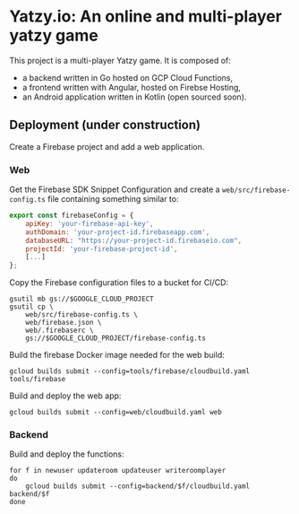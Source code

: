 # Yatzy.io: An online and multi-player yatzy game

This project is a multi-player Yatzy game. It is composed of:

- a backend written in Go hosted on GCP Cloud Functions,
- a frontend written with Angular, hosted on Firebse Hosting,
- an Android application written in Kotlin (open sourced soon).

## Deployment (under construction)

Create a Firebase project and add a web application.

### Web

Get the Firebase SDK Snippet Configuration and create a `web/src/firebase-config.ts` file containing something similar to:

```javascript
export const firebaseConfig = {
    apiKey: 'your-firebase-api-key',
    authDomain: 'your-project-id.firebaseapp.com',
    databaseURL: "https://your-project-id.firebaseio.com",
    projectId: 'your-firebase-project-id',
    [...]
};
```

Copy the Firebase configuration files to a bucket for CI/CD:

```shell
gsutil mb gs://$GOOGLE_CLOUD_PROJECT
gsutil cp \
    web/src/firebase-config.ts \
    web/firebase.json \
    web/.firebaserc \
    gs://$GOOGLE_CLOUD_PROJECT/firebase-config.ts
```

Build the firebase Docker image needed for the web build:

```shell
gcloud builds submit --config=tools/firebase/cloudbuild.yaml tools/firebase
```

Build and deploy the web app:

```shell
gcloud builds submit --config=web/cloudbuild.yaml web
```

### Backend

Build and deploy the functions:

```shell
for f in newuser updateroom updateuser writeroomplayer
do
    gcloud builds submit --config=backend/$f/cloudbuild.yaml backend/$f
done

```
